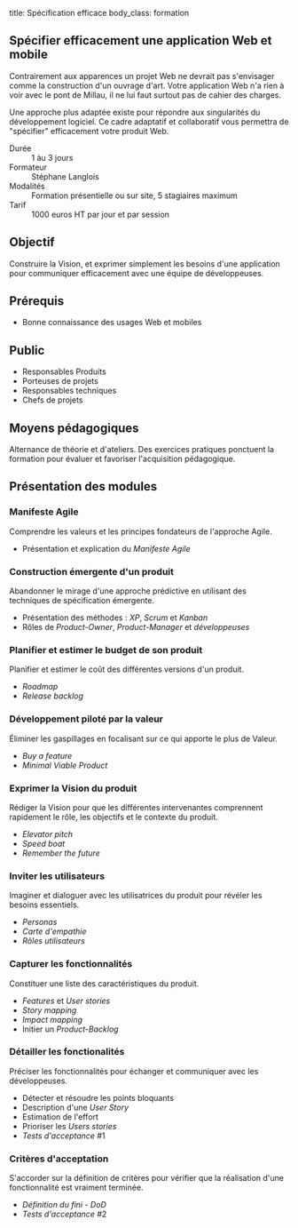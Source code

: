 title: Spécification efficace
body_class: formation

## Spécifier efficacement une application Web et mobile

Contrairement aux apparences un projet Web ne devrait pas s'envisager comme la construction d'un ouvrage d'art.
Votre application Web n'a rien à voir avec le pont de Millau, il ne lui faut surtout pas de cahier des charges.

Une approche plus adaptée existe pour répondre aux singularités du développement logiciel. Ce cadre adaptatif et collaboratif vous permettra de "spécifier" efficacement votre produit Web.

<dl class="tbl">
  <dt>Durée</dt>
  <dd>1 àu 3 jours</dd>
  <dt>Formateur</dt>
  <dd>Stéphane Langlois</dd>
  <dt>Modalités</dt>
  <dd>Formation présentielle ou sur site, 5 stagiaires maximum</dd>
  <dt>Tarif</dt>
  <dd>1000 euros HT par jour et par session</dd>
</dl>

## Objectif
Construire la Vision, et exprimer simplement les besoins d'une application pour communiquer efficacement avec une équipe de développeuses.

## Prérequis
* Bonne connaissance des usages Web et mobiles

## Public
* Responsables Produits
* Porteuses de projets
* Responsables techniques
* Chefs de projets

## Moyens pédagogiques
Alternance de théorie et d'ateliers. Des exercices pratiques ponctuent la formation pour évaluer et favoriser l'acquisition pédagogique.

## Présentation des modules

### Manifeste Agile
Comprendre les valeurs et les principes fondateurs de l'approche Agile.

* Présentation et explication du *Manifeste Agile*

### Construction émergente d'un produit
Abandonner le mirage d'une approche prédictive en utilisant des techniques de spécification émergente.

* Présentation des méthodes : *XP*, *Scrum* et *Kanban*
* Rôles de *Product-Owner*, *Product-Manager* et *développeuses*

### Planifier et estimer le budget de son produit
Planifier et estimer le coût des différentes versions d'un produit.

* *Roadmap*
* *Release backlog*

### Développement piloté par la valeur
Éliminer les gaspillages en focalisant sur ce qui apporte le plus de Valeur.

* *Buy a feature*
* *Minimal Viable Product*

### Exprimer la Vision du produit
Rédiger la Vision pour que les différentes intervenantes comprennent rapidement le rôle, les objectifs et le contexte du produit.

* *Elevator pitch*
* *Speed boat*
* *Remember the future*

### Inviter les utilisateurs
Imaginer et dialoguer avec les utilisatrices du produit pour révéler les besoins essentiels.

* *Personas*
* *Carte d'empathie*
* *Rôles utilisateurs*

### Capturer les fonctionnalités
Constituer une liste des caractéristiques du produit.

* *Features* et *User stories*
* *Story mapping*
* *Impact mapping*
* Initier un *Product-Backlog*

### Détailler les fonctionalités
Préciser les fonctionnalités pour échanger et communiquer avec les développeuses.

* Détecter et résoudre les points bloquants
* Description d'une *User Story*
* Estimation de l'effort
* Prioriser les *Users stories*
* *Tests d'acceptance* #1

### Critères d'acceptation
S'accorder sur la définition de critères pour vérifier que la réalisation d'une fonctionnalité est vraiment terminée.

* *Définition du fini* - *DoD*
* *Tests d'acceptance* #2
